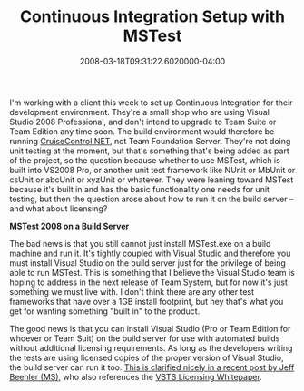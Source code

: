 ﻿---
title: Continuous Integration Setup with MSTest
date: "2008-03-18T09:31:22.6020000-04:00"
description: I'm working with a client this week to set up Continuous Integration for their development environment. They're a small shop who are using Visual Studio 2008 Professional, and don't intend to upgrade to Team Suite or Team Edition any time soon.
featuredImage: img/continuous-integration-setup-with-mstest-featured.png
---

I'm working with a client this week to set up Continuous Integration for their development environment. They're a small shop who are using Visual Studio 2008 Professional, and don't intend to upgrade to Team Suite or Team Edition any time soon. The build environment would therefore be running [CruiseControl.NET](http://ccnet.thoughtworks.com/), not Team Foundation Server. They're not doing unit testing at the moment, but that's something that's being added as part of the project, so the question because whether to use MSTest, which is built into VS2008 Pro, or another unit test framework like NUnit or MbUnit or csUnit or abcUnit or xyzUnit or whatever. They were leaning toward MSTest because it's built in and has the basic functionality one needs for unit testing, but then the question arose about how to run it on the build server – and what about licensing?

**MSTest 2008 on a Build Server**

The bad news is that you still cannot just install MSTest.exe on a build machine and run it. It's tightly coupled with Visual Studio and therefore you must install Visual Studio on the build server just for the privilege of being able to run MSTest. This is something that I believe the Visual Studio team is hoping to address in the next release of Team System, but for now it's just something we must live with. I don't think there are any other test frameworks that have over a 1GB install footprint, but hey that's what you get for wanting something "built in" to the product.

The good news is that you can install Visual Studio (Pro or Team Edition for whoever or Team Suit) on the build server for use with automated builds without additional licensing requirements. As long as the developers writing the tests are using licensed copies of the proper version of Visual Studio, the build server can run it too. [This is clarified nicely in a recent post by Jeff Beehler (MS),](http://blogs.msdn.com/jeffbe/archive/2008/03/18/licensing-team-system-editions-for-your-build-machine.aspx) who also references the [VSTS Licensing Whitepaper](http://www.microsoft.com/downloads/details.aspx?familyid=1FA86E00-F0A3-4290-9DA9-6E0378A3A3C5&displaylang=en#filelist).

